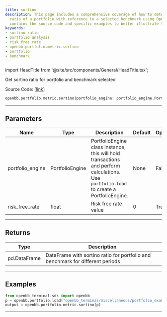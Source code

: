 ```yaml
---
title: sortino
description: This page includes a comprehensive coverage of how to determine the Sortino
  ratio of a portfolio with reference to a selected benchmark using OpenBB. The page
  contains the source code and specific examples to better illustrate the process.
keywords:
- sortino ratio
- portfolio analysis
- risk free rate
- openbb.portfolio.metric.sortino
- portfolio
- benchmark
---
```


import HeadTitle from '@site/src/components/General/HeadTitle.tsx';

<HeadTitle title="portfolio.metric.sortino - Reference | OpenBB SDK Docs" />

Get sortino ratio for portfolio and benchmark selected

Source Code: [[link](https://github.com/OpenBB-finance/OpenBBTerminal/tree/main/openbb_terminal/portfolio/portfolio_model.py#L1213)]

```python
openbb.portfolio.metric.sortino(portfolio_engine: portfolio_engine.PortfolioEngine, risk_free_rate: float = 0)
```

---

## Parameters

| Name | Type | Description | Default | Optional |
| ---- | ---- | ----------- | ------- | -------- |
| portfolio_engine | PortfolioEngine | PortfolioEngine class instance, this will hold transactions and perform calculations.<br/>Use `portfolio.load` to create a PortfolioEngine. | None | False |
| risk_free_rate | float | Risk free rate value | 0 | True |


---

## Returns

| Type | Description |
| ---- | ----------- |
| pd.DataFrame | DataFrame with sortino ratio for portfolio and benchmark for different periods |
---

## Examples

```python
from openbb_terminal.sdk import openbb
p = openbb.portfolio.load("openbb_terminal/miscellaneous/portfolio_examples/holdings/example.csv")
output = openbb.portfolio.metric.sortino(p)
```

---
